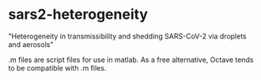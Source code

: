 # sars2-heterogeneity
"Heterogeneity in transmissibility and shedding SARS-CoV-2 via droplets and aerosols"

.m files are script files for use in matlab. As a free alternative, Octave tends to be compatible with .m files. 
